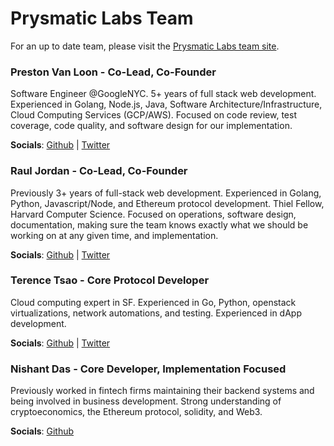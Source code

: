# Prysmatic Labs Team

For an up to date team, please visit the [Prysmatic Labs team site](https://prysmaticlabs.com).

### Preston Van Loon - Co-Lead, Co-Founder

Software Engineer @GoogleNYC. 5+ years of full stack web development. Experienced in Golang, Node.js, Java, Software Architecture/Infrastructure, Cloud Computing Services (GCP/AWS). Focused on code review, test coverage, code quality, and software design for our implementation.

**Socials**: [Github](https://github.com/prestonvanloon) \| [Twitter](https://twitter.com/prestonvanloon)

### Raul Jordan - Co-Lead, Co-Founder

Previously 3+ years of full-stack web development. Experienced in Golang, Python, Javascript/Node, and Ethereum protocol development. Thiel Fellow, Harvard Computer Science. Focused on operations, software design, documentation, making sure the team knows exactly what we should be working on at any given time, and implementation.

**Socials**: [Github](https://github.com/rauljordan) \| [Twitter](https://twitter.com/raulitojordan)

### Terence Tsao - Core Protocol Developer

Cloud computing expert in SF. Experienced in Go, Python, openstack virtualizations, network automations, and testing. Experienced in dApp development.

**Socials**: [Github](https://github.com/terenc3t) \| [Twitter](https://twitter.com/terenc3t)


### Nishant Das - Core Developer, Implementation Focused

Previously worked in fintech firms maintaining their backend systems and being involved in business development. Strong understanding of cryptoeconomics, the Ethereum protocol, solidity, and Web3.

**Socials**: [Github](https://github.com/nisdas)
